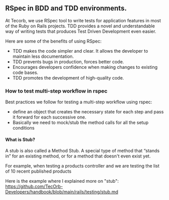 ## RSpec in BDD and TDD environments.
At Tecorb, we use RSpec tool to write tests for application features in most of the Ruby on Rails projects. TDD provides a novel and understandable way of writing tests that produces Test Driven Development even easier. 

Here are some of the benefits of using RSpec:
- TDD makes the code simpler and clear. It allows the developer to maintain less documentation.
- TDD prevents bugs in production, forces better code. 
- Encourages developers confidence when making changes to existing code bases.
- TDD promotes the development of high-quality code.

### How to test multi-step workflow in rspec
Best practices we follow for testing a multi-step workflow using rspec:
- define an object that creates the necessary state for each step and pass it forward for each successive one. 
- Basically we need to mock/stub the method calls for all the setup conditions

#### What is Stub?
A stub is also called a Method Stub. A special type of method that “stands in” for an existing method, or for a method that doesn't even exist yet.

For example, when testing a products controller and we are testing the list of 10 recent published products 

Here is the example where I explained more on "stub": https://github.com/TecOrb-Developers/handbook/blob/main/rails/testing/stub.md


